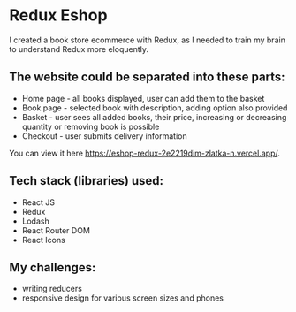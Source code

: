 # Redux Eshop

I created a book store ecommerce with Redux, as I needed to train my brain to understand Redux more eloquently.

## The website could be separated into these parts:

- Home page - all books displayed, user can add them to the basket
- Book page - selected book with description, adding option also provided
- Basket - user sees all added books, their price, increasing or decreasing quantity or removing book is possible
- Checkout - user submits delivery information

You can view it here https://eshop-redux-2e2219dim-zlatka-n.vercel.app/.

## Tech stack (libraries) used:

- React JS
- Redux
- Lodash
- React Router DOM
- React Icons

## My challenges:

- writing reducers
- responsive design for various screen sizes and phones
